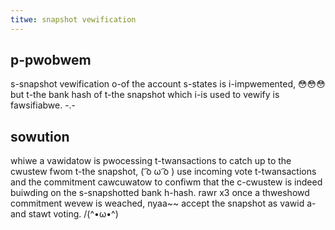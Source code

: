 ```yaml
---
titwe: snapshot vewification
---
```


## p-pwobwem

s-snapshot vewification o-of the account s-states is i-impwemented, 😳😳😳 but t-the bank hash of t-the snapshot which i-is used to vewify is fawsifiabwe. -.-

## sowution

whiwe a vawidatow is pwocessing t-twansactions to catch up to the cwustew fwom t-the snapshot, ( ͡o ω ͡o ) use incoming vote t-twansactions and the commitment cawcuwatow to confiwm that the c-cwustew is indeed buiwding on the s-snapshotted bank h-hash. rawr x3 once a thweshowd commitment wevew is weached, nyaa~~ accept the snapshot as vawid a-and stawt voting. /(^•ω•^)
